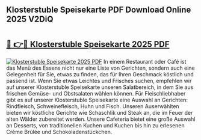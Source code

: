 ## Klosterstuble Speisekarte PDF Download Online 2025 V2DiQ

# <h2><a href="http://gccyc5.nevu.top/?p=Klosterstuble+Speisekarte">🔗 👉🔴 Klosterstuble Speisekarte 2025 PDF</a></h2>

[![Klosterstuble Speisekarte 2025 PDF](https://i.imgur.com/dBaPXMq.png)](http://gccyc5.nevu.top/?p=Klosterstuble+Speisekarte)
In einem Restaurant oder Café ist das Menü des Essens nicht nur eine Liste von Gerichten, sondern auch eine Gelegenheit für Sie, etwas zu finden, das für Ihren Geschmack köstlich und passend ist. Wenn Sie etwas Leichtes und Frisches suchen, empfehlen wir auf unserer Klosterstuble Speisekarte unseren Salatbereich, in dem Sie aus frischen Gemüse- und Obstsalaten wählen können. Für Fleischliebhaber gibt es auf unserer Klosterstuble Speisekarte eine Auswahl an Gerichten: Rindfleisch, Schweinefleisch, Huhn und Fisch. Unseren Auserwählten bieten wir köstliche Gerichte wie Schaschlik und Steak an, die im Feuer der alten Wälder zubereitet werden. Unsere Cafeteria bietet eine große Auswahl an Desserts, von traditionellen Kuchen und Kuchen bis hin zu erlesenen Crème Brûlée und Schokoladenstückchen.
